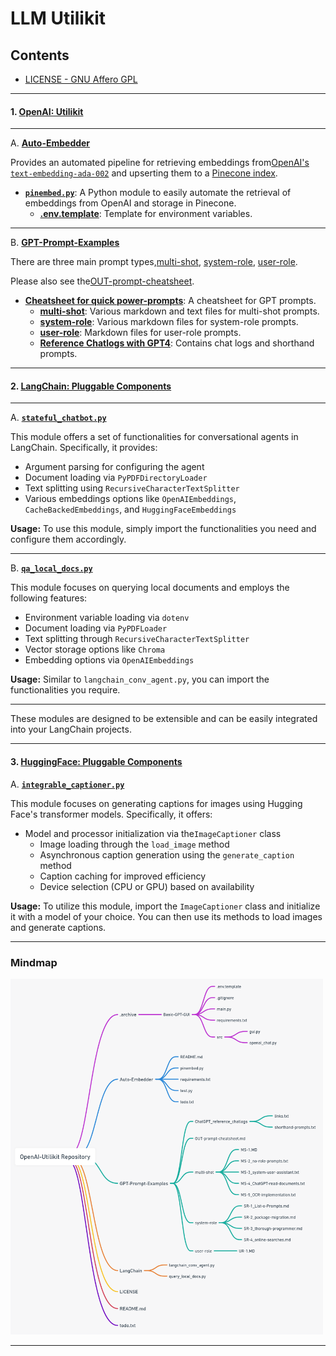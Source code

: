 # LLM Utilikit

## Contents

- [LICENSE - GNU Affero GPL](./LICENSE)

---

#### 1. **[OpenAI: Utilikit](./OpenAI/)**

---

A. **[Auto-Embedder](./Auto-Embedder)**

Provides an automated pipeline for retrieving embeddings from[OpenAI&#39;s `text-embedding-ada-002`](https://platform.openai.com/docs/guides/embeddings) and upserting them to a [Pinecone index](https://docs.pinecone.io/docs/indexes).

- **[`pinembed.py`](./Auto-Embedder/pinembed.py)**: A Python module to easily automate the retrieval of embeddings from OpenAI and storage in Pinecone.
  - **[.env.template](./Auto-Embedder/.env.template)**: Template for environment variables.

---

B. **[GPT-Prompt-Examples](./GPT-Prompt-Examples)**

There are three main prompt types,[multi-shot](GPT-Prompt-Examples/multi-shot), [system-role](GPT-Prompt-Examples/system-role), [user-role](GPT-Prompt-Examples/user-role).

Please also see the[OUT-prompt-cheatsheet](GPT-Prompt-Examples/OUT-prompt-cheatsheet.md).

- **[Cheatsheet for quick power-prompts](./GPT-Prompt-Examples/OUT-prompt-cheatsheet.md)**: A cheatsheet for GPT prompts.
  - **[multi-shot](./GPT-Prompt-Examples/multi-shot)**: Various markdown and text files for multi-shot prompts.
  - **[system-role](./GPT-Prompt-Examples/system-role)**: Various markdown files for system-role prompts.
  - **[user-role](./GPT-Prompt-Examples/user-role)**: Markdown files for user-role prompts.
  - **[Reference Chatlogs with GPT4](./GPT-Prompt-Examples/ChatGPT_reference_chatlogs)**: Contains chat logs and shorthand prompts.

---

#### 2. **[LangChain: Pluggable Components](./LangChain/)**

---

A. **[`stateful_chatbot.py`](./LangChain/Retrieval-Agents/stateful_chatbot.py)**

This module offers a set of functionalities for conversational agents in LangChain. Specifically, it provides:

- Argument parsing for configuring the agent
- Document loading via `PyPDFDirectoryLoader`
- Text splitting using `RecursiveCharacterTextSplitter`
- Various embeddings options like `OpenAIEmbeddings`, `CacheBackedEmbeddings`, and `HuggingFaceEmbeddings`

**Usage:**
To use this module, simply import the functionalities you need and configure them accordingly.

---

B. **[`qa_local_docs.py`](./LangChain/Retrieval-Agents/qa_local_docs.py)**

This module focuses on querying local documents and employs the following features:

- Environment variable loading via `dotenv`
- Document loading via `PyPDFLoader`
- Text splitting through `RecursiveCharacterTextSplitter`
- Vector storage options like `Chroma`
- Embedding options via `OpenAIEmbeddings`

**Usage:**
Similar to `langchain_conv_agent.py`, you can import the functionalities you require.

---

These modules are designed to be extensible and can be easily integrated into your LangChain projects.

---

#### 3. **[HuggingFace: Pluggable Components](./HuggingFace/)**

A. **[`integrable_captioner.py`](./HuggingFace\image_captioner\integrable_image_captioner.py)**

This module focuses on generating captions for images using Hugging Face's transformer models. Specifically, it offers:

- Model and processor initialization via the`ImageCaptioner` class
  - Image loading through the `load_image` method
  - Asynchronous caption generation using the `generate_caption` method
  - Caption caching for improved efficiency
  - Device selection (CPU or GPU) based on availability

**Usage:**
  To utilize this module, import the `ImageCaptioner` class and initialize it with a model of your choice. You can then use its methods to load images and generate captions.

---

### Mindmap

<div align="left">
  <img src=".github\mindmap.png" alt="Creation Date: Oct 7th, 2023" width="500"/>
</div>

---
